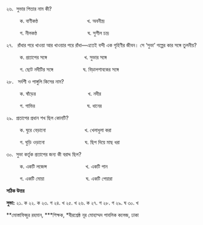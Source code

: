২৬.  সুভার পিতার নাম কী?

         ক. বাণীকণ্ঠ                                 খ. অবনীন্দ্র

         গ. নীলকণ্ঠ                                  ঘ. সুশীল চন্দ্র

২৭.   রাঁধার পরে খাওয়া আর খাওয়ার পরে রাঁধা—এতেই বন্দী এক গৃহিণীর জীবন। সে ‘সুভা’ গল্পের কার সঙ্গে তুলনীয়?

         ক. প্রতাপের সঙ্গে                         খ. সুভার সঙ্গে

         গ. ছোট নদীটির সঙ্গে                    ঘ. বিড়ালশাবকের সঙ্গে

২৮.   সর্বশী ও পাঙ্গুলি কিসের নাম?

         ক. ষাঁড়ের                                   খ. নদীর

         গ. গাভির                                   ঘ. ধানের

২৯.  প্রতাপের প্রধান শখ ছিল কোনটি?

         ক. ঘুরে বেড়ানো                          খ. খেলাধুলা করা

         গ. ঘুড়ি ওড়ানো                           ঘ. ছিপ দিয়ে মাছ ধরা

৩০.  সুভা কর্তৃক প্রতাপের জন্য কী বরাদ্দ ছিল?

         ক. একটি লজেন্স                          খ. একটি পান

         গ. একটি মোয়া                            ঘ. একটি পেয়ারা  

**সঠিক উত্তর**

**সুভা:** ২১. ক ২২. ক ২৩. গ ২৪. খ ২৫. খ ২৬. ক ২৭. গ ২৮. গ ২৯. ঘ ৩০. খ

**মোস্তাফিজুর রহমান, ***শিক্ষক, *বীরশ্রেষ্ঠ নূর মোহাম্মদ পাবলিক কলেজ, ঢাকা
